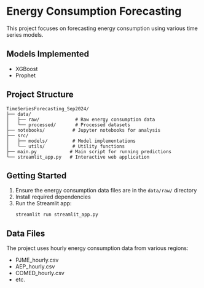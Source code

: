 # Energy Consumption Forecasting

This project focuses on forecasting energy consumption using various time series models.

## Models Implemented

- XGBoost
- Prophet

## Project Structure

```
TimeSeriesForecasting_Sep2024/
├── data/
│   ├── raw/             # Raw energy consumption data
│   └── processed/       # Processed datasets
├── notebooks/          # Jupyter notebooks for analysis
├── src/
│   ├── models/         # Model implementations
│   └── utils/          # Utility functions
├── main.py            # Main script for running predictions
└── streamlit_app.py   # Interactive web application
```

## Getting Started

1. Ensure the energy consumption data files are in the `data/raw/` directory
2. Install required dependencies
3. Run the Streamlit app:
   ```
   streamlit run streamlit_app.py
   ```

## Data Files

The project uses hourly energy consumption data from various regions:
- PJME_hourly.csv
- AEP_hourly.csv
- COMED_hourly.csv
- etc.
